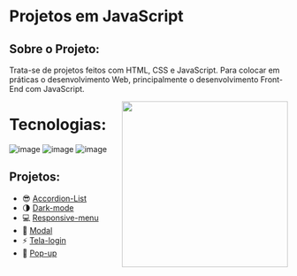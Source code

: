 # Projetos em JavaScript 

## Sobre o Projeto: 

Trata-se de projetos feitos com HTML, CSS e JavaScript. Para colocar em práticas o desenvolvimento Web, principalmente o desenvolvimento Front-End com JavaScript.

<img align="right" width="300" src="https://i2.wp.com/allhtaccess.info/wp-content/uploads/2018/03/programming.gif?fit=1281%2C716&ssl=1"/>

# Tecnologias: 

![image](https://img.shields.io/badge/HTML5-E34F26?style=for-the-badge&logo=html5&logoColor=white)
![image](https://img.shields.io/badge/CSS3-1572B6?style=for-the-badge&logo=css3&logoColor=white)
![image](https://img.shields.io/badge/JavaScript-F7DF1E?style=for-the-badge&logo=javascript&logoColor=black)

## Projetos:

* :sunglasses: [Accordion-List](https://sobrinhosergio.github.io/projetos-javascript/accordion-list)
* :last_quarter_moon: [Dark-mode](https://sobrinhosergio.github.io/projetos-javascript/dark-mode)
* :computer: [Responsive-menu](https://sobrinhosergio.github.io/projetos-javascript/responsive-menu)
* :blue_heart: [Modal](https://sobrinhosergio.github.io/projetos-javascript/modal)
* :zap: [Tela-login](https://sobrinhosergio.github.io/projetos-javascript/tela-login)
* :blue_book: [Pop-up](https://sobrinhosergio.github.io/projetos-javascript/popUp)





